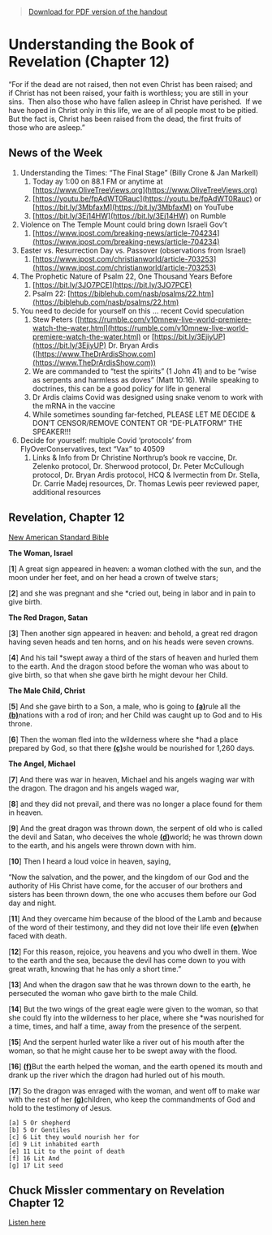 >[Download for PDF version of the handout](/week041722.pdf)


# Understanding the Book of Revelation (Chapter 12)

“For if the dead are not raised, then not even Christ has been raised; and if Christ has not been raised, your faith is worthless; you are still in your sins.  Then also those who have fallen asleep in Christ have perished.  If we have hoped in Christ only in this life, we are of all people most to be pitied.  But the fact is, Christ has been raised from the dead, the first fruits of those who are asleep.” 

## News of the Week
1. Understanding the Times: “The Final Stage” (Billy Crone & Jan Markell)
	1. Today ay 1:00 on 88.1 FM or anytime at [https://www.OliveTreeViews.org](https://www.OliveTreeViews.org)
	1. [https://youtu.be/fpAdWT0Rauc](https://youtu.be/fpAdWT0Rauc)  or  [https://bit.ly/3MbfaxM](https://bit.ly/3MbfaxM)  on YouTube
	1. [https://bit.ly/3Ej14HW](https://bit.ly/3Ej14HW)  on Rumble
1. Violence on The Temple Mount could bring down Israeli Gov’t
	1. [https://www.jpost.com/breaking-news/article-704234](https://www.jpost.com/breaking-news/article-704234) 
1. Easter vs. Resurrection Day vs. Passover (observations from Israel)
	1. [https://www.jpost.com/christianworld/article-703253](https://www.jpost.com/christianworld/article-703253)  
1. The Prophetic Nature of Psalm 22, One Thousand Years Before
	1. [https://bit.ly/3JO7PCE](https://bit.ly/3JO7PCE) 
	1. Psalm 22: [https://biblehub.com/nasb/psalms/22.htm](https://biblehub.com/nasb/psalms/22.htm) 
1. You need to decide for yourself on this … recent Covid speculation
	1. Stew Peters ([https://rumble.com/v10mnew-live-world-premiere-watch-the-water.html](https://rumble.com/v10mnew-live-world-premiere-watch-the-water.html) or  [https://bit.ly/3EjiyUP](https://bit.ly/3EjiyUP) Dr. Bryan Ardis ([https://www.TheDrArdisShow.com](https://www.TheDrArdisShow.com)) 
	1. We are commanded to “test the spirits” (1 John 41) and to be “wise as serpents and harmless as doves” (Matt 10:16). While speaking to doctrines, this can be a good policy for life in general
	1. Dr Ardis claims Covid was designed using snake venom to work with the mRNA in the vaccine
	1. While sometimes sounding far-fetched, PLEASE LET ME DECIDE & DON’T CENSOR/REMOVE CONTENT OR “DE-PLATFORM” THE SPEAKER!!!
1. Decide for yourself: multiple Covid ‘protocols’ from FlyOverConservatives, text “Vax” to 40509
	1. Links & Info from Dr Christine Northrup’s book re vaccine, Dr. Zelenko protocol, Dr. Sherwood protocol, Dr. Peter McCullough protocol, Dr. Bryan Ardis protocol, HCQ & Ivermectin from Dr. Stella, Dr. Carrie Madej resources, Dr. Thomas Lewis peer reviewed paper, additional resources

## Revelation, Chapter 12
[New American Standard Bible](https://biblehub.com/nasb_/revelation/12.htm)


**The Woman, Israel**

[**1**] A great sign appeared in heaven: a woman clothed with the sun, and the moon under her feet, and on her head a crown of twelve stars; 

[**2**] and she was pregnant and she *cried out, being in labor and in pain to give birth.

**The Red Dragon, Satan**

[**3**] Then another sign appeared in heaven: and behold, a great red dragon having seven heads and ten horns, and on his heads were seven crowns. 

[**4**] And his tail *swept away a third of the stars of heaven and hurled them to the earth. And the dragon stood before the woman who was about to give birth, so that when she gave birth he might devour her Child.

**The Male Child, Christ**

[**5**] And she gave birth to a Son, a male, who is going to [**(a)**](https://biblehub.com/nasb_/revelation/12.htm#fn)rule all the [**(b)**](https://biblehub.com/nasb_/revelation/12.htm#fn)nations with a rod of iron; and her Child was caught up to God and to His throne. 

[**6**] Then the woman fled into the wilderness where she *had a place prepared by God, so that there [**(c)**](https://biblehub.com/nasb_/revelation/12.htm#fn)she would be nourished for 1,260 days.

**The Angel, Michael**

[**7**] And there was war in heaven, Michael and his angels waging war with the dragon. The dragon and his angels waged war, 

[**8**] and they did not prevail, and there was no longer a place found for them in heaven. 

[**9**] And the great dragon was thrown down, the serpent of old who is called the devil and Satan, who deceives the whole [**(d)**](https://biblehub.com/nasb_/revelation/12.htm#fn)world; he was thrown down to the earth, and his angels were thrown down with him. 

[**10**] Then I heard a loud voice in heaven, saying,

“Now the salvation, and the power, and the kingdom of our God and the authority of His Christ have come, for the accuser of our brothers and sisters has been thrown down, the one who accuses them before our God day and night. 

[**11**] And they overcame him because of the blood of the Lamb and because of the word of their testimony, and they did not love their life even [**(e)**](https://biblehub.com/nasb_/revelation/12.htm#fn)when faced with death. 

[**12**] For this reason, rejoice, you heavens and you who dwell in them. Woe to the earth and the sea, because the devil has come down to you with great wrath, knowing that he has only a short time.”

[**13**] And when the dragon saw that he was thrown down to the earth, he persecuted the woman who gave birth to the male Child. 

[**14**] But the two wings of the great eagle were given to the woman, so that she could fly into the wilderness to her place, where she *was nourished for a time, times, and half a time, away from the presence of the serpent. 

[**15**] And the serpent hurled water like a river out of his mouth after the woman, so that he might cause her to be swept away with the flood. 

[**16**] [**(f)**](https://biblehub.com/nasb_/revelation/12.htm#fn)But the earth helped the woman, and the earth opened its mouth and drank up the river which the dragon had hurled out of his mouth. 

[**17**] So the dragon was enraged with the woman, and went off to make war with the rest of her [**(g)**](https://biblehub.com/nasb_/revelation/12.htm#fn)children, who keep the commandments of God and hold to the testimony of Jesus.


```
[a] 5 Or shepherd
[b] 5 Or Gentiles
[c] 6 Lit they would nourish her for
[d] 9 Lit inhabited earth
[e] 11 Lit to the point of death
[f] 16 Lit And
[g] 17 Lit seed
```

## Chuck Missler commentary on Revelation Chapter 12
[Listen here](https://bit.ly/3DYeAk3)
